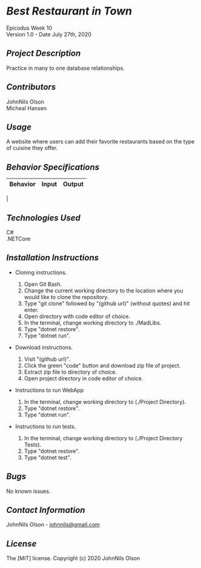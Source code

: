 # _Best Restaurant in Town_
Epicodus Week 10  
Version 1.0 - Date July 27th, 2020

## _Project Description_
Practice in many to one database relationships.

## _Contributors_
JohnNils Olson  
Micheal Hansen

## _Usage_
A website where users can add their favorite restaurants based on the type of cuisine they offer.

## _Behavior Specifications_
| Behavior | Input | Output |
| ---- | ---- | ---- |
| 


## _Technologies Used_
C#  
.NETCore

## _Installation Instructions_
* Cloning instructions.
  1. Open Git Bash.
  2. Change the current working directory to the location where you would like to clone the repository.
  3. Type "git clone" followed by "(github url)" (without quotes) and hit enter.
  4. Open directory with code editor of choice.
  5. In the terminal, change working directory to ./MadLibs.
  6. Type "dotnet restore".
  7. Type "dotnet run".

* Download instructions.
  1. Visit "(github url)".
  2. Click the green "code" button and download zip file of project.
  3. Extract zip file to directory of choice.
  4. Open project directory in code editor of choice.

* Instructions to run WebApp
  1. In the terminal, change working directory to (./Project Directory).
  2. Type "dotnet restore".
  3. Type "dotnet run".

* Instructions to run tests.
  1. In the terminal, change working directory to (./Project Directory Tests).
  2. Type "dotnet restore".
  3. Type "dotnet test".

## _Bugs_
No known issues.

## _Contact Information_
JohnNils Olson - johnnils@gmail.com  

## _License_
The [MIT] license.
Copyright (c) 2020 JohnNils Olson